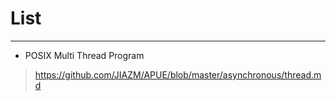 # List
---
+ POSIX Multi Thread Program  
>	<https://github.com/JIAZM/APUE/blob/master/asynchronous/thread.md>
